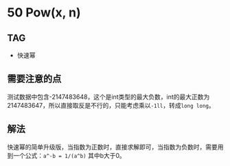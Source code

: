 # 50 Pow(x, n)    

## TAG
* 快速幂

## 需要注意的点
测试数据中包含-2147483648，这个是int类型的最大负数，int的最大正数为2147483647，所以直接取反是不行的，只能考虑乘以`-1ll`，转成`long long`。

## 解法
快速幂的简单升级版，当指数为正数时，直接求解即可，当指数为负数时，需要用到一个公式：`a^-b = 1/(a^b)` 其中b大于0。